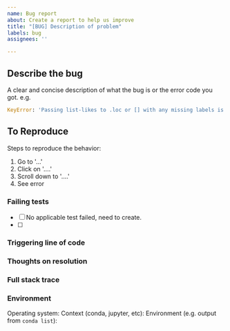 ```yaml
---
name: Bug report
about: Create a report to help us improve
title: "[BUG] Description of problem"
labels: bug
assignees: ''

---
```


## Describe the bug
A clear and concise description of what the bug is or the error code you got. e.g. 
```python 
KeyError: 'Passing list-likes to .loc or [] with any missing labels is no longer supported, see https://pandas.pydata.org/pandas-docs/stable/user_guide/indexing.html#deprecate-loc-reindex-listlike'
```

## To Reproduce
Steps to reproduce the behavior:
1. Go to '...'
2. Click on '....'
3. Scroll down to '....'
4. See error

### Failing tests
- [ ] No applicable test failed, need to create.
- [ ] 

### Triggering line of code


### Thoughts on resolution

### Full stack trace


### Environment

Operating system:
Context (conda, jupyter, etc):
Environment (e.g. output from `conda list`):
